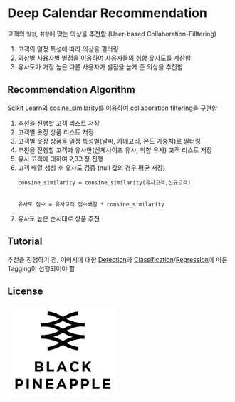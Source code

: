 # Deep Calendar Recommendation

고객의 `일정`, `취향`에 맞는 의상을 추천함 (User-based Collaboration-Filltering)  
 1. 고객의 일정 특성에 따라 의상을 필터링
 2. 의상별 사용자별 별점을 이용하여 사용자들의 취향 유사도를 계산함
 3. 유사도가 가장 높은 다른 사용자가 별점을 높게 준 의상을 추천함
  
## Recommendation Algorithm
Scikit Learn의 cosine_similarity를 이용하여 collaboration filtering을 구현함

1. 추천을 진행할 고객 리스트 저장
2. 고객별 옷장 상품 리스트 저장
3. 고객별 옷장 상품을 일정 특성별(날씨, 카테고리, 온도 가중치)로 필터링
4. 추천을 진행할 고객과 유사한(신체사이즈 유사, 취향 유사) 고객 리스트 저장
5. 유사 고객에 대하여 2,3과정 진행
6. 고객 배열 생성 후 유사도 검증 (null 값의 경우 평균 저장)
    ```
    consine_similarity = consine_similarity(유사고객,신규고객)


    유사도 점수 = 유사고객 점수배열 * consine_similarity
    ```
7. 유사도 높은 순서대로 상품 추천

## Tutorial

추천을 진행하기 전, 이미지에 대한 [Detection](https://github.com/misoA/DeepCalendar/tree/master/2_detection)과 [Classification](https://github.com/misoA/DeepCalendar/tree/master/3_classification)/[Regression](https://github.com/misoA/DeepCalendar/tree/master/4_Regression)에 따른 Tagging이 선행되어야 함


## License
![main page](../bplogo.jpg)

